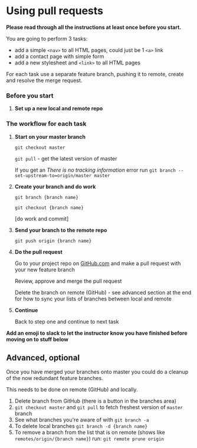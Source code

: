 # Using pull requests

**Please read through all the instructions at least once before you start.**

You are going to perform 3 tasks:

- add a simple `<nav>` to all HTML pages, could just be 1 `<a>` link
- add a contact page with simple form
- add a new stylesheet and `<link>` to all HTML pages

For each task use a separate feature branch, pushing it to remote, create and resolve the merge request.

### Before you start

1) **Set up a new local and remote repo**

### The workflow for each task

1) **Start on your master branch**

   `git checkout master`

   `git pull` - get the latest version of master
   
	If you get an _There is no tracking information_ error run `git branch --set-upstream-to=origin/master master`

1) **Create your branch and do work**

   `git branch {branch name}`

   `git checkout {branch name}`

    [do work and commit]

1) **Send your branch to the remote repo**

   `git push origin {branch name}`

1) **Do the pull request**

   Go to your project repo on [GitHub.com](https://github.com/) and make a pull request with your new feature branch

   Review, approve and merge the pull request
   
   Delete the branch on remote (GitHub) - see advanced section at the end for how to sync your lists of branches between local and remote

1) **Continue**

	Back to step one and continue to next task

**Add an emoji to slack to let the instructor know you have finished before moving on to stuff below**	


## Advanced, optional 

Once you have merged your branches onto master you could do a cleanup of the now redundant feature branches.

This needs to be done on remote (GitHub) and locally.

1) Delete branch from GitHub (there is a button in the branches area)
1) `git checkout master` and `git pull` to fetch freshest version of `master` branch
1) See what branches you're aware of with `git branch -a`
1) To delete local branches `git branch -d {branch name}`
1) To remove a branch from the list that is on remote (shows like `remotes/origin/{branch name}`) run: `git remote prune origin`

